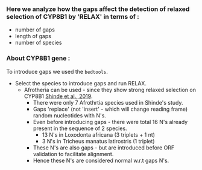 ### Here we analyze how the gaps affect the detection of relaxed selection of CYP8B1 by 'RELAX' in terms of :
- number of gaps
- length of gaps 
- number of species

### About CYP8B1 gene :


To introduce gaps we used the `bedtools`.

- Select the species to introduce gaps and run RELAX.
  - Afrotheria can be used - since they show strong relaxed selection on CYP8B1 [Shinde et al., 2019](https://link.springer.com/article/10.1007/s00239-019-09903-6?fbclid=IwAR2UL_uHcWkEfqa1GyJsq95N_t_Lcaq7TOn1UpFVNj-2ikDJnUEbHi0ZBCQ#Sec2). 
    - There were only 7 Afrothrtia species used in Shinde's study.
    - Gaps 'replace' (not 'insert' - which will change reading frame) random nucleotides with N's.
    - Even before introducing gaps - there were total 16 N's already present in the sequence of 2 species.
      - 13 N's in Loxodonta africana (3 triplets + 1 nt)
      - 3 N's in Tricheus manatus latirostris (1 triplet)
    - These N's are also gaps - but are introduced before ORF validation to facilitate alignment.
    - Hence these N's are considered normal w.r.t gaps N's.

